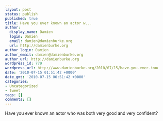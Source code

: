 ```yaml
---
layout: post
status: publish
published: true
title: Have you ever known an actor w...
author:
  display_name: Damien
  login: Damien
  email: damien@damienburke.org
  url: http://damienburke.org
author_login: Damien
author_email: damien@damienburke.org
author_url: http://damienburke.org
wordpress_id: 779
wordpress_url: http://www.damienburke.org/2010/07/15/have-you-ever-known-an-actor-w/
date: '2010-07-15 01:51:42 +0000'
date_gmt: '2010-07-15 06:51:42 +0000'
categories:
- Uncategorized
- tweet
tags: []
comments: []
---
```

<p>Have you ever known an actor who was both very good and very confident?</p>
